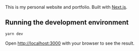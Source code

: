 This is my personal website and portfolio. Built with [Next.js](https://nextjs.org/).

## Running the development environment

```bash
yarn dev
```

Open [http://localhost:3000](http://localhost:3000) with your browser to see the result.

